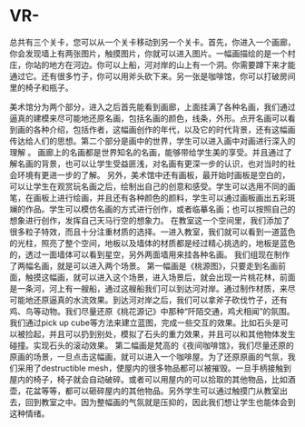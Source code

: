 # VR-
总共有三个关卡，您可以从一个关卡移动到另一个关卡。首先，你进入一个画廊，你会发现墙上有两张图片，触摸图片，你就可以进入图片。一幅画描绘的是一个村庄，你站的地方在河边。你可以上船，河对岸的山上有一个洞。你需要蹲下来才能通过它。还有很多竹子，你可以用斧头砍下来。另一张是咖啡馆，你可以打破房间里的椅子和瓶子。

美术馆分为两个部分，进入之后首先能看到画廊，上面挂满了各种名画，我们通过逼真的建模来尽可能地还原名画，包括名画的颜色，线条，外形。点开名画可以看到画的各种介绍，包括作者，这幅画创作的年代，以及它的时代背景，还有这幅画传达给人们的思想。第二个部分是画中的世界，学生可以进入画中对画进行深入的理解 。
画廊上的名画都是世界知名的名画，能够带给学生美的享受。并且通过了解名画的背景，也可以让学生受益匪浅，对名画有更深一步的认识，也对当时的社会环境有更进一步的了解。
另外，美术馆中还有画板，最开始时画板是空白的，可以让学生在观赏玩名画之后，绘制出自己的创意和感受。学生可以选用不同的画笔，在画板上进行绘画，并且还有各种颜色的颜料，学生可以通过画板画出五彩斑斓的作品。学生可以模仿名画的方式进行创作，或者临摹名画；也可以按照自己的想象进行创作，发挥自己天马行空的想象力。
在教室这一个空间里，我们添加了很多粒子特效，而且十分注重材质的选择。一进入教室，我们就可以看到一道蓝色的光柱，照亮了整个空间，地板以及墙体的材质都是经过精心挑选的，地板是蓝色的，透过一面墙体可以看到星空，另外两面墙用来挂各种名画。
我们组现在制作了两幅名画，就是可以进入两个场景。
第一幅画是《桃源图》，只要走到名画前面，触摸这幅画，就可以进入这个场景，进入场景后，就会出现一片桃花林，前面是一条河，河上有一艘船，通过这艘船我们可以到达河对岸。通过制作材质，来尽可能地还原逼真的水流效果。到达河对岸之后，我们可以拿斧子砍伐竹子，还有鸡、鸟等动物。我们尽量还原《桃花源记》中那种“阡陌交通，鸡犬相闻”的氛围。我们通过pick up cube等方法来建立蓝图，完成一些交互的效果。比如石头是可以被捡起，并且可以扔到别处，模拟了石头的重力效果，并且可以和其他物体发生碰撞。实现石头的滚动效果。
第二幅画是梵高的《夜间咖啡馆》，我们尽量还原的原画的场景，一旦点击这幅画，就可以进入一个咖啡屋。为了还原原画的气氛，我们采用了destructible mesh，使屋内的很多物品都可以被摧毁。一旦手柄接触到屋内的椅子，椅子就会自动破碎。或者可以用屋内的可以拾取的其他物品，比如酒壶，花盆等等，都可以砸碎屋内的其他物品。另外学生可以通过触摸门从教室出去，回到教室之中。因为整幅画的气氛就是压抑的，因此我们想让学生也能体会到这种情绪。
